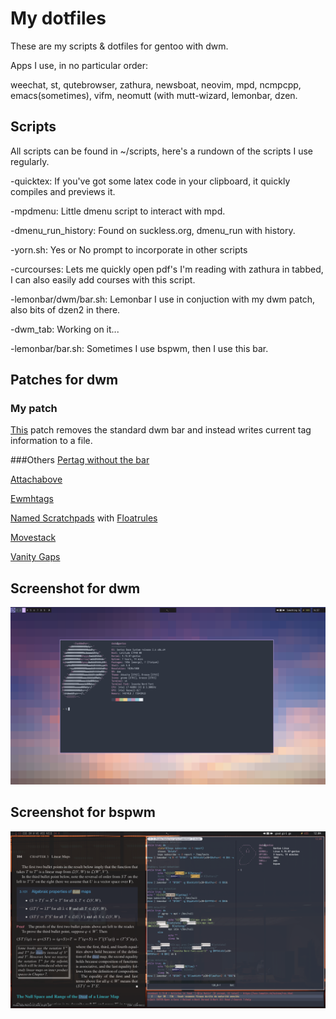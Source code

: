 # My dotfiles
These are my scripts & dotfiles for gentoo with dwm.

Apps I use, in no particular order:

weechat, st, qutebrowser, zathura, newsboat, neovim, mpd, ncmpcpp, emacs(sometimes), vifm, neomutt (with mutt-wizard, lemonbar, dzen.

## Scripts
All scripts can be found in ~/scripts, here's a rundown of the scripts I use regularly.

-quicktex: If you've got some latex code in your clipboard, it quickly compiles and previews it.

-mpdmenu: Little dmenu script to interact with mpd.

-dmenu_run_history: Found on suckless.org, dmenu_run with history.

-yorn.sh: Yes or No prompt to incorporate in other scripts

-curcourses: Lets me quickly open pdf's I'm reading with zathura in tabbed, I can also easily add courses with this script.

-lemonbar/dwm/bar.sh: Lemonbar I use in conjuction with my dwm patch, also bits of dzen2 in there.

-dwm_tab: Working on it...

-lemonbar/bar.sh: Sometimes I use bspwm, then I use this bar.
## Patches for dwm
### My patch
[This](.suckless/dwm/dwm-script_tags-6.2.diff) patch removes the standard dwm bar and instead writes current tag information to a file.

###Others
[Pertag without the bar](./.suckless/dwm/dwm-6.1-pertag_without_bar.diff)

[Attachabove](./.suckless/dwm/dwm-attachabove-6.2-20200421.diff)

[Ewmhtags](./.suckless/dwm/dwm-ewmhtags-6.2.diff)

[Named Scratchpads](./.suckless/dwm/dwm-namedscratchpads-6.2.diff) with [Floatrules](./.suckless/dwm/dwm-floatrules-6.2.diff)

[Movestack](./.suckless/dwm/dwm-movestack-6.1.diff)

[Vanity Gaps](./.suckless/dwm/dwm-vanitygaps-20190508-6.2.diff)

## Screenshot for dwm
![](./dwm_screenshot.png)
## Screenshot for bspwm
![](./bspwm_screenshot.png)

